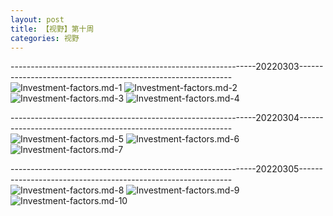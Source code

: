 ```yaml
---
layout: post
title: 【视野】第十周
categories: 视野
---
```


-------------------------------------------------------------20220303-------------------------------------------------------------
![Investment-factors.md-1](http://r74vtd8b0.hd-bkt.clouddn.com/img/iShot2022-03-04%2003.43.30.png)
![Investment-factors.md-2](http://r74vtd8b0.hd-bkt.clouddn.com/img/iShot2022-03-04%2003.49.45.png)
![Investment-factors.md-3](http://r74vtd8b0.hd-bkt.clouddn.com/img/iShot2022-03-04%2003.52.05.png)
![Investment-factors.md-4](http://r74vtd8b0.hd-bkt.clouddn.com/img/iShot2022-03-04%2003.52.36.png)

-------------------------------------------------------------20220304-------------------------------------------------------------
![Investment-factors.md-5](http://r74vtd8b0.hd-bkt.clouddn.com/img/IMG_8006.PNG)
![Investment-factors.md-6](http://r74vtd8b0.hd-bkt.clouddn.com/img/IMG_8007.PNG)
![Investment-factors.md-7](http://r74vtd8b0.hd-bkt.clouddn.com/img/IMG_8008.PNG)

-------------------------------------------------------------20220305-------------------------------------------------------------
![Investment-factors.md-8](http://r74vtd8b0.hd-bkt.clouddn.com/img/IMG_0471.PNG)
![Investment-factors.md-9](http://r74vtd8b0.hd-bkt.clouddn.com/img/IMG_0472.PNG)
![Investment-factors.md-10](http://r74vtd8b0.hd-bkt.clouddn.com/img/IMG_0473.PNG)



  




